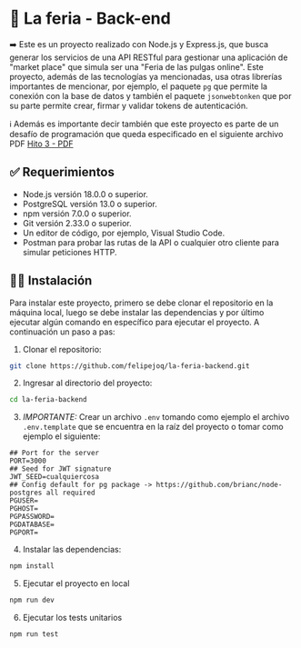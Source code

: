 # 🤝 La feria - Back-end

➡️ Este es un proyecto realizado con Node.js y Express.js, que busca generar los servicios de una API RESTful para gestionar
una aplicación de "market place" que simula ser una "Feria de las pulgas online". Este proyecto, además de las tecnologías
ya mencionadas, usa otras librerías importantes de mencionar, por ejemplo, el paquete ```pg``` que permite la conexión con la base de datos y también
el paquete ```jsonwebtonken``` que por su parte permite crear, firmar y validar tokens de autenticación.

ℹ️ Además es importante decir también que este proyecto es parte de un desafío de programación que queda especificado
en el siguiente archivo PDF [Hito 3 - PDF](01-hito-3-desarrollo-backend.pdf)

## ✅ Requerimientos
- Node.js versión 18.0.0 o superior.
- PostgreSQL versión 13.0 o superior.
- npm versión 7.0.0 o superior.
- Git versión 2.33.0 o superior.
- Un editor de código, por ejemplo, Visual Studio Code.
- Postman para probar las rutas de la API o cualquier otro cliente para simular peticiones HTTP.

## 👨‍💻 Instalación
Para instalar este proyecto, primero se debe clonar el repositorio en la máquina local, luego se debe instalar las dependencias y
por último ejecutar algún comando en específico para ejecutar el proyecto. A continuación un paso a pas:

1. Clonar el repositorio:
```bash
git clone https://github.com/felipejoq/la-feria-backend.git
```

2. Ingresar al directorio del proyecto:
```bash
cd la-feria-backend
```

3. _IMPORTANTE:_ Crear un archivo ```.env``` tomando como ejemplo el archivo ```.env.template``` que se encuentra en la 
raíz del proyecto o tomar como ejemplo el siguiente:

```env
## Port for the server
PORT=3000
## Seed for JWT signature
JWT_SEED=cualquiercosa
## Config default for pg package -> https://github.com/brianc/node-postgres all required
PGUSER=
PGHOST=
PGPASSWORD=
PGDATABASE=
PGPORT=
```

4. Instalar las dependencias:
```bash
npm install
```

5. Ejecutar el proyecto en local
```bash
npm run dev
```

6. Ejecutar los tests unitarios
```bash
npm run test
```